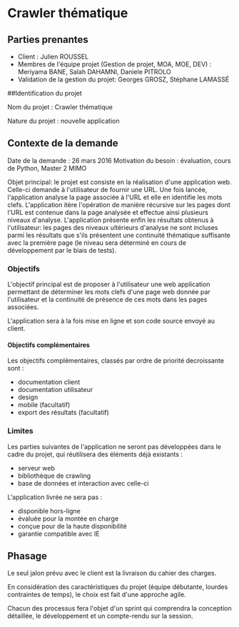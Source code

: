 # Crawler thématique

## Parties prenantes

* Client : Julien ROUSSEL
* Membres de l'équipe projet (Gestion de projet, MOA, MOE, DEV) : Meriyama BANE, Salah DAHAMNI, Daniele PITROLO
* Validation de la gestion du projet: Georges GROSZ, Stéphane LAMASSÉ

##Identification du projet

Nom du projet : Crawler thématique

Nature du projet : nouvelle application

## Contexte de la demande

Date de la demande : 26 mars 2016
Motivation du besoin : évaluation, cours de Python, Master 2 MIMO

Objet principal: le projet est consiste en la réalisation d'une application web.
Celle-ci demande à l'utilisateur de fournir une URL. Une fois lancée, l'application analyse la page associée à l'URL et elle en identifie les mots clefs.
L'application itère l'opération de manière récursive sur les pages dont l'URL est contenue dans la page analysée et effectue ainsi plusieurs niveaux d'analyse.
L'application présente enfin les résultats obtenus à l'utilisateur: les pages des niveaux ultérieurs d'analyse ne sont incluses parmi les résultats que s'ils présentent une continuité thématique suffisante avec la première page (le niveau sera déterminé en cours de développement par le biais de tests).

### Objectifs

L'objectif principal est de proposer à l'utilisateur une web application permettant de déterminer les mots clefs d'une page web donnée par l'utilisateur et la continuité de présence de ces mots dans les pages associées.

L'application sera à la fois mise en ligne et son code source envoyé au client.

####

#### Objectifs complémentaires

Les objectifs complémentaires, classés par ordre de priorité decroissante sont :

* documentation client
* documentation utilisateur
* design
* mobile (facultatif)
* export des résultats (facultatif)

### Limites

Les parties suivantes de l'application ne seront pas développées dans le cadre du projet, qui réutilisera des éléments déjà existants :

* serveur web
* bibliothèque de crawling
* base de données et interaction avec celle-ci

L'application livrée ne sera pas :

* disponible hors-ligne
* évaluée pour la montée en charge
* conçue pour de la haute disponibilité
* garantie compatible avec IE

## Phasage

Le seul jalon prévu avec le client est la livraison du cahier des charges.

En considération des caractéristiques du projet (équipe débutante, lourdes contraintes de temps), le choix est fait d'une approche agile.

Chacun des processus fera l'objet d'un sprint qui comprendra la conception détaillée, le développement et un compte-rendu sur la session.
